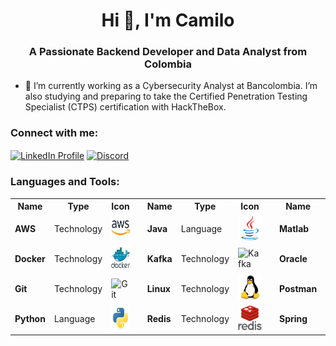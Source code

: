 <h1 align="center">Hi 👋, I'm Camilo</h1>
<h3 align="center">A Passionate Backend Developer and Data Analyst from Colombia</h3>

- 🔭 I’m currently working as a Cybersecurity Analyst at Bancolombia. I’m also studying and preparing to take the Certified Penetration Testing Specialist (CTPS) certification with HackTheBox.

<h3 align="left">Connect with me:</h3>
<p align="left">
<a href="https://www.linkedin.com/in/juan-camilo-avenda%C3%B1o-rodriguez-488484233/" target="_blank"><img align="center" src="https://raw.githubusercontent.com/rahuldkjain/github-profile-readme-generator/master/src/images/icons/Social/linked-in-alt.svg" alt="LinkedIn Profile" height="30" width="40" /></a>
<a href="https://discord.gg/FVDBJpVf" target="_blank"><img align="center" src="https://raw.githubusercontent.com/rahuldkjain/github-profile-readme-generator/master/src/images/icons/Social/discord.svg" alt="Discord" height="30" width="40" /></a>
</p>

<h3 align="left">Languages and Tools:</h3>

<table>
  <tr>
    <th>Name</th>
    <th>Type</th>
    <th>Icon</th>
    <th></th> <!-- Empty Column -->
    <th>Name</th>
    <th>Type</th>
    <th>Icon</th>
    <th></th> <!-- Empty Column -->
    <th>Name</th>
    <th>Type</th>
    <th>Icon</th>
  </tr>
  <tr>
    <td><strong>AWS</strong></td>
    <td>Technology</td>
    <td><img src="https://raw.githubusercontent.com/devicons/devicon/master/icons/amazonwebservices/amazonwebservices-original-wordmark.svg" alt="AWS" width="40" height="40"/></td>
    <td></td> <!-- Empty Column -->
    <td><strong>Java</strong></td>
    <td>Language</td>
    <td><img src="https://raw.githubusercontent.com/devicons/devicon/master/icons/java/java-original.svg" alt="Java" width="40" height="40"/></td>
    <td></td> <!-- Empty Column -->
    <td><strong>Matlab</strong></td>
    <td>Language</td>
    <td><img src="https://upload.wikimedia.org/wikipedia/commons/2/21/Matlab_Logo.png" alt="Matlab" width="40" height="40"/></td>
  </tr>
  <tr>
    <td><strong>Docker</strong></td>
    <td>Technology</td>
    <td><img src="https://raw.githubusercontent.com/devicons/devicon/master/icons/docker/docker-original-wordmark.svg" alt="Docker" width="40" height="40"/></td>
    <td></td> <!-- Empty Column -->
    <td><strong>Kafka</strong></td>
    <td>Technology</td>
    <td><img src="https://www.vectorlogo.zone/logos/apache_kafka/apache_kafka-icon.svg" alt="Kafka" width="40" height="40"/></td>
    <td></td> <!-- Empty Column -->
    <td><strong>Oracle</strong></td>
    <td>Technology</td>
    <td><img src="https://raw.githubusercontent.com/devicons/devicon/master/icons/oracle/oracle-original.svg" alt="Oracle" width="40" height="40"/></td>
  </tr>
  <tr>
    <td><strong>Git</strong></td>
    <td>Technology</td>
    <td><img src="https://www.vectorlogo.zone/logos/git-scm/git-scm-icon.svg" alt="Git" width="40" height="40"/></td>
    <td></td> <!-- Empty Column -->
    <td><strong>Linux</strong></td>
    <td>Technology</td>
    <td><img src="https://raw.githubusercontent.com/devicons/devicon/master/icons/linux/linux-original.svg" alt="Linux" width="40" height="40"/></td>
    <td></td> <!-- Empty Column -->
    <td><strong>Postman</strong></td>
    <td>Technology</td>
    <td><img src="https://www.vectorlogo.zone/logos/getpostman/getpostman-icon.svg" alt="Postman" width="40" height="40"/></td>
  </tr>
  <tr>
    <td><strong>Python</strong></td>
    <td>Language</td>
    <td><img src="https://raw.githubusercontent.com/devicons/devicon/master/icons/python/python-original.svg" alt="Python" width="40" height="40"/></td>
    <td></td> <!-- Empty Column -->
    <td><strong>Redis</strong></td>
    <td>Technology</td>
    <td><img src="https://raw.githubusercontent.com/devicons/devicon/master/icons/redis/redis-original-wordmark.svg" alt="Redis" width="40" height="40"/></td>
    <td></td> <!-- Empty Column -->
    <td><strong>Spring</strong></td>
    <td>Framework</td>
    <td><img src="https://www.vectorlogo.zone/logos/springio/springio-icon.svg" alt="Spring" width="40" height="40"/></td>
  </tr>
</table>
